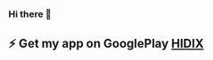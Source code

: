 ### Hi there 👋
## ⚡ Get my app on GooglePlay <a href="https://play.google.com/store/apps/details?id=com.hidix.hidix">HIDIX</a>

<!--
**rohit-krish/rohit-krish** is a ✨ _special_ ✨ repository because its `README.md` (this file) appears on your GitHub profile.

Here are some ideas to get you started:

- 🔭 I’m currently working on ...
- 🌱 I’m currently learning ...
- 👯 I’m looking to collaborate on ...
- 🤔 I’m looking for help with ...
- 💬 Ask me about ...
- 📫 How to reach me: ...
- 😄 Pronouns: ...
- ⚡ Fun fact: ...
-->
